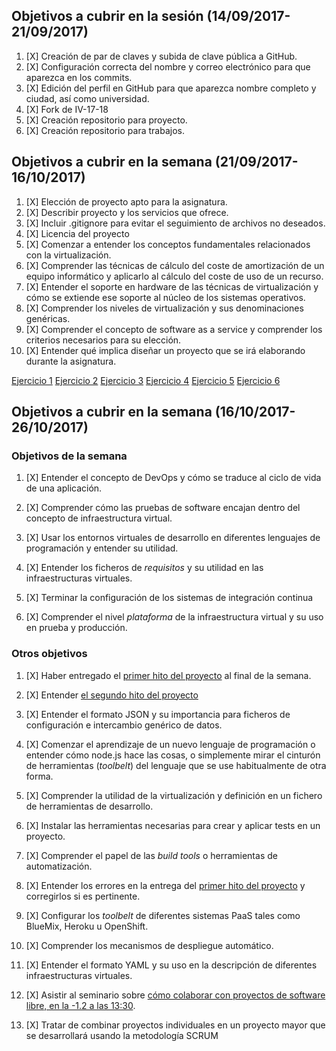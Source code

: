 ## Objetivos a cubrir en la sesión (14/09/2017-21/09/2017)

1. [X] Creación de par de claves y subida de clave pública a GitHub.
2. [X] Configuración correcta del nombre y correo electrónico para que aparezca en los commits.
3. [X] Edición del perfil en GitHub para que aparezca nombre completo y ciudad, así como universidad.
4. [X] Fork de IV-17-18
5. [X] Creación repositorio para proyecto.
6. [X] Creación repositorio para trabajos.


## Objetivos a cubrir en la semana (21/09/2017-16/10/2017)

1. [X] Elección de proyecto apto para la asignatura.
2. [X] Describir proyecto y los servicios que ofrece.
3. [X] Incluir .gitignore para evitar el seguimiento de archivos no deseados.
4. [X] Licencia del proyecto
5. [X] Comenzar a entender los conceptos fundamentales relacionados con la virtualización.
6. [X] Comprender las técnicas de cálculo del coste de amortización de un equipo informático y aplicarlo al cálculo del coste de uso de un recurso.
7. [X] Entender el soporte en hardware de las técnicas de virtualización y cómo se extiende ese soporte al núcleo de los sistemas operativos. 
8. [X] Comprender los niveles de virtualización y sus denominaciones genéricas.
9. [X] Comprender el concepto de software as a service y comprender los criterios necesarios para su elección.
10. [X] Entender qué implica diseñar un proyecto que se irá elaborando durante la asignatura.

[Ejercicio 1](https://github.com/ainokila/TrabajosIV/blob/master/hito1/ejercicio01.md)
[Ejercicio 2](https://github.com/ainokila/TrabajosIV/blob/master/hito1/ejercicio02.md)
[Ejercicio 3](https://github.com/ainokila/TrabajosIV/blob/master/hito1/ejercicio03.md)
[Ejercicio 4](https://github.com/ainokila/TrabajosIV/blob/master/hito1/ejercicio04.md)
[Ejercicio 5](https://github.com/ainokila/TrabajosIV/blob/master/hito1/ejercicio05.md)
[Ejercicio 6](https://github.com/ainokila/TrabajosIV/blob/master/hito1/ejercicio06.md)


## Objetivos a cubrir en la semana (16/10/2017-26/10/2017)

### Objetivos de la semana

1. [X] Entender el concepto de DevOps y cómo se traduce al ciclo de vida de
una aplicación.

2. [X] Comprender cómo las pruebas de software encajan dentro del concepto
   de infraestructura virtual.

3. [X] Usar los entornos virtuales de desarrollo en diferentes lenguajes de
  programación y entender su utilidad.

4. [X] Entender los ficheros de *requisitos* y su utilidad en las
  infraestructuras virtuales.
 
5. [X] Terminar la configuración de los sistemas de integración continua

6. [X] Comprender el nivel *plataforma* de la infraestructura virtual y su uso en prueba y producción.

### Otros objetivos

1. [X] Haber entregado el
  [primer hito del proyecto](http://jj.github.io/IV/documentos/practicas/1.Infraestructura)
  al final de la semana.

2. [X] Entender [el segundo hito del proyecto](http://jj.github.io/IV/documentos/proyecto/2.CI)

3. [X] Entender el formato JSON y su importancia para ficheros de
  configuración e intercambio genérico de datos. 

4. [X] Comenzar el aprendizaje de un nuevo lenguaje de programación o
  entender cómo node.js hace las cosas, o simplemente mirar el
  cinturón de herramientas (*toolbelt*) del lenguaje que se use habitualmente de
  otra forma.

5. [X] Comprender la utilidad de la virtualización y definición en un  fichero de  herramientas de desarrollo.
  
6. [X] Instalar las herramientas necesarias para crear y aplicar tests en  un proyecto.

7. [X] Comprender el papel de las *build tools* o herramientas de automatización. 

8. [X] Entender los errores en la entrega del
  [primer hito del proyecto](http://jj.github.io/IV/documentos/practicas/1.Infraestructura)
  y corregirlos si es pertinente.

9. [X] Configurar los *toolbelt* de diferentes sistemas PaaS tales como BlueMix, Heroku u OpenShift.

10. [X] Comprender los mecanismos de despliegue automático.

11. [X] Entender el formato YAML y su uso en la descripción de diferentes infraestructuras virtuales. 

12. [X]  Asistir al seminario sobre [cómo colaborar con proyectos de software libre, en la -1.2 a las 13:30](https://www.meetup.com/es-ES/preview/Granada-Geek/events/243776993).

13. [X] Tratar de combinar proyectos individuales en un proyecto mayor que  se desarrollará usando la metodología SCRUM

